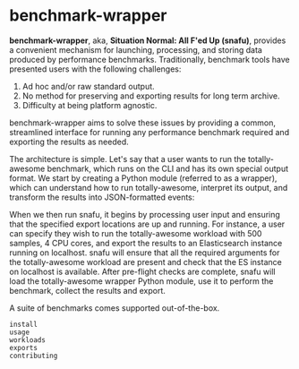 <!--- Documentation homepage --->

# benchmark-wrapper

**benchmark-wrapper**, aka, **Situation Normal: All F'ed Up (snafu)**, provides a convenient mechanism for launching, processing, and storing data produced by performance benchmarks. Traditionally, benchmark tools have presented users with the following challenges:

1. Ad hoc and/or raw standard output.
2. No method for preserving and exporting results for long term archive.
3. Difficulty at being platform agnostic.

benchmark-wrapper aims to solve these issues by providing a common, streamlined interface for running any performance benchmark required and exporting the results as needed.

The architecture is simple. Let's say that a user wants to run the totally-awesome benchmark, which runs on the CLI and has its own special output format. We start by creating a Python module (referred to as a wrapper), which can understand how to run totally-awesome, interpret its output, and transform the results into JSON-formatted events:

When we then run snafu, it begins by processing user input and ensuring that the specified export locations are up and running. For instance, a user can specify they wish to run the totally-awesome workload with 500 samples, 4 CPU cores, and export the results to an Elasticsearch instance running on localhost. snafu will ensure that all the required arguments for the totally-awesome workload are present and check that the ES instance on localhost is available. After pre-flight checks are complete, snafu will load the totally-awesome wrapper Python module, use it to perform the benchmark, collect the results and export.


A suite of benchmarks comes supported out-of-the-box.

<!--- Table of Contents Sidebar --->
```{toctree}
install
usage
workloads
exports
contributing
```
